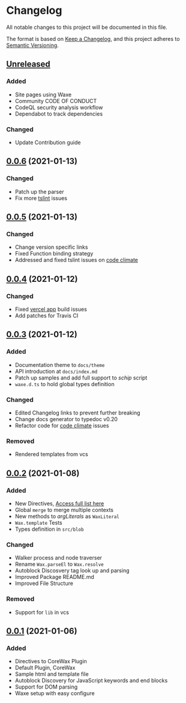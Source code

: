 # Changelog
All notable changes to this project will be documented in this file.

The format is based on [Keep a Changelog](https://keepachangelog.com/en/1.0.0/),
and this project adheres to [Semantic Versioning](https://semver.org/spec/v2.0.0.html).

## [Unreleased]
### Added
- Site pages using Waxe
- Community CODE OF CONDUCT
- CodeQL security analysis workflow
- Dependabot to track dependencies

### Changed
- Update Contribution guide

## [0.0.6] (2021-01-13)
### Changed
- Patch up the parser
- Fix more [tslint][2] issues

## [0.0.5] (2021-01-13)
### Changed
- Change version specific links
- Fixed Function binding strategy
- Addressed and fixed tslint issues on [code climate][2]

## [0.0.4] (2021-01-12)
### Changed
- Fixed [vercel app][1] build issues
- Add patches for Travis CI

## [0.0.3] (2021-01-12)
### Added
- Documentation theme to `docs/theme`
- API introduction at `docs/index.md`
- Patch up samples and add full support to *schip* script
- `waxe.d.ts` to hold global types definition

### Changed
- Edited Changelog links to prevent further breaking
- Change docs generator to typedoc v0.20
- Refactor code for [code climate][2] issues

### Removed
- Rendered templates from vcs

## [0.0.2] (2021-01-08)
### Added
- New Directives, [Access full list here][1]
- Global `merge` to merge multiple contexts
- New methods to *argLiterals* as `WaxLiteral`
- `Wax.template` Tests
- Types definition in `src/blob`

### Changed
- Walker process and node traverser
- Rename `Wax.parseEl` to `Wax.resolve`
- Autoblock Discosvery tag look up and parsing
- Improved Package README.md
- Improved File Structure

### Removed
- Support for `lib` in vcs


## [0.0.1] (2021-01-06)
### Added
- Directives to CoreWax Plugin
- Default Plugin, CoreWax
- Sample html and template file
- Autoblock Discovery for JavaScript keywords and end blocks
- Support for DOM parsing
- Waxe setup with easy configure


[Unreleased]: https://github.com/elcharitas/waxe/releases
[0.0.1]: https://github.com/elcharitas/waxe/releases/tag/0.0.1
[0.0.2]: https://github.com/elcharitas/waxe/releases/tag/0.0.2
[0.0.3]: https://github.com/elcharitas/waxe/releases/tag/0.0.3
[0.0.4]: https://github.com/elcharitas/waxe/releases/tag/0.0.4
[0.0.5]: https://github.com/elcharitas/waxe/releases/tag/0.0.5
[0.0.6]: https://github.com/elcharitas/waxe/releases/tag/0.0.6

[1]: https://waxe.now.sh
[2]: https://codeclimate.com/github/elcharitas/waxe